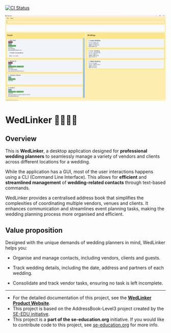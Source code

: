 [![CI Status](https://github.com/AY2425S1-CS2103T-F15-4/tp/workflows/Java%20CI/badge.svg)](https://github.com/AY2425S1-CS2103T-F15-4/tp/actions)

![Ui](docs/images/Ui.png)


# WedLinker :man_in_tuxedo::bride_with_veil:

## Overview
This is **WedLinker**, a desktop application designed for **professional wedding planners** to seamlessly manage a variety of
vendors and clients across different locations for a wedding.<br>

While the application has a GUI, most of the user interactions happens using a CLI (Command Line Interface).
This allows for **efficient** and **streamlined management** of **wedding-related contacts** through text-based commands.

WedLinker provides a centralised address book that simplifies the complexities of coordinating multiple vendors,
venues and clients. It enhances communication and streamlines event planning tasks, making the wedding planning process
more organised and efficient.

## Value proposition
Designed with the unique demands of wedding planners in mind, WedLinker helps you:

- Organise and manage contacts, including vendors, clients and guests.

- Track wedding details, including the date, address and partners of each wedding.

- Consolidate and track vendor tasks, ensuring no task is left incomplete.


-------------------------------------------------------------------------------------------------------------------------------------------------------
* For the detailed documentation of this project, see the **[WedLinker Product Website](https://ay2425s1-cs2103t-f15-4.github.io/tp/)**.
* This project is based on the AddressBook-Level3 project created by the [SE-EDU initiative](https://se-education.org).
* This project is a **part of the se-education.org** initiative. If you would like to contribute code to this project,
  see [se-education.org](https://se-education.org/#contributing-to-se-edu) for more info.